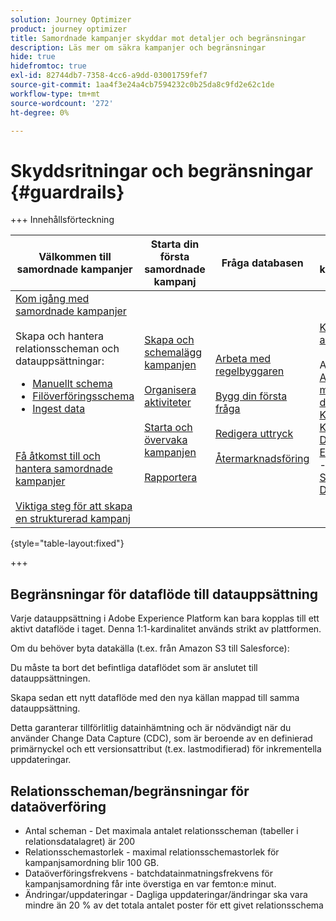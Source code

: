 ```yaml
---
solution: Journey Optimizer
product: journey optimizer
title: Samordnade kampanjer skyddar mot detaljer och begränsningar
description: Läs mer om säkra kampanjer och begränsningar
hide: true
hidefromtoc: true
exl-id: 82744db7-7358-4cc6-a9dd-03001759fef7
source-git-commit: 1aa4f3e24a4cb7594232c0b25da8c9fd2e62c1de
workflow-type: tm+mt
source-wordcount: '272'
ht-degree: 0%

---
```


# Skyddsritningar och begränsningar {#guardrails}

+++ Innehållsförteckning

| Välkommen till samordnade kampanjer | Starta din första samordnade kampanj | Fråga databasen | Ochestrerade kampanjaktiviteter |
|---|---|---|---|
| [Kom igång med samordnade kampanjer](gs-orchestrated-campaigns.md)<br/><br/>Skapa och hantera relationsscheman och datauppsättningar:</br> <ul><li>[Manuellt schema](manual-schema.md)</li><li>[Filöverföringsschema](file-upload-schema.md)</li><li>[Ingest data](ingest-data.md)</li></ul><br/><br/>[Få åtkomst till och hantera samordnade kampanjer](access-manage-orchestrated-campaigns.md)<br/><br/>[Viktiga steg för att skapa en strukturerad kampanj](gs-campaign-creation.md) | [Skapa och schemalägg kampanjen](create-orchestrated-campaign.md)<br/><br/>[Organisera aktiviteter](orchestrate-activities.md)<br/><br/>[Starta och övervaka kampanjen](start-monitor-campaigns.md)<br/><br/>[Rapportera](reporting-campaigns.md) | [Arbeta med regelbyggaren](orchestrated-rule-builder.md)<br/><br/>[Bygg din första fråga](build-query.md)<br/><br/>[Redigera uttryck](edit-expressions.md)<br/><br/>[Återmarknadsföring](retarget.md) | [Kom igång med aktiviteter](activities/about-activities.md)<br/><br/>Aktiviteter:<br/>[And-join](activities/and-join.md) - [Bygg målgrupp](activities/build-audience.md) - [Ändra dimension](activities/change-dimension.md) - [Kanalaktiviteter](activities/channels.md) - [Kombinera](activities/combine.md) - [Deduplicering](activities/deduplication.md) - [Enrichment](activities/enrichment.md) - [Fork](activities/fork.md)  - [Avstämning](activities/reconciliation.md) - [Spara målgrupp](activities/save-audience.md) - [Dela](activities/split.md) - [Vänta](activities/wait.md) |

{style="table-layout:fixed"}

+++

## Begränsningar för dataflöde till datauppsättning

Varje datauppsättning i Adobe Experience Platform kan bara kopplas till ett aktivt dataflöde i taget. Denna 1:1-kardinalitet används strikt av plattformen.

Om du behöver byta datakälla (t.ex. från Amazon S3 till Salesforce):

Du måste ta bort det befintliga dataflödet som är anslutet till datauppsättningen.

Skapa sedan ett nytt dataflöde med den nya källan mappad till samma datauppsättning.

Detta garanterar tillförlitlig datainhämtning och är nödvändigt när du använder Change Data Capture (CDC), som är beroende av en definierad primärnyckel och ett versionsattribut (t.ex. lastmodifierad) för inkrementella uppdateringar.


## Relationsscheman/begränsningar för dataöverföring

* Antal scheman - Det maximala antalet relationsscheman (tabeller i relationsdatalagret) är 200
* Relationsschemastorlek - maximal relationsschemastorlek för kampanjsamordning blir 100 GB.
* Dataöverföringsfrekvens - batchdatainmatningsfrekvens för kampanjsamordning får inte överstiga en var femton:e minut.
* Ändringar/uppdateringar - Dagliga uppdateringar/ändringar ska vara mindre än 20 % av det totala antalet poster för ett givet relationsschema
